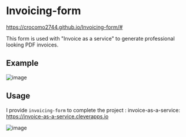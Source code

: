 # Invoicing-form

https://crocomo2744.github.io/Invoicing-form/#

This form is used with "Invoice as a service" to generate professional looking PDF invoices.


## Example

![image](https://user-images.githubusercontent.com/45011303/71642506-98562180-2cac-11ea-92cf-0c9e20487aee.png)


## Usage

I provide `invoicing-form` to complete the project : invoice-as-a-service: https://invoice-as-a-service.cleverapps.io 


![image](https://user-images.githubusercontent.com/45011303/71642539-3649ec00-2cad-11ea-9625-9ac6d7143af6.png)
